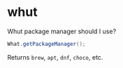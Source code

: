 # whut
Whut package manager should I use?

```java
What.getPackageManager();
```

Returns `brew`, `apt`, `dnf`, `choco`, etc.
